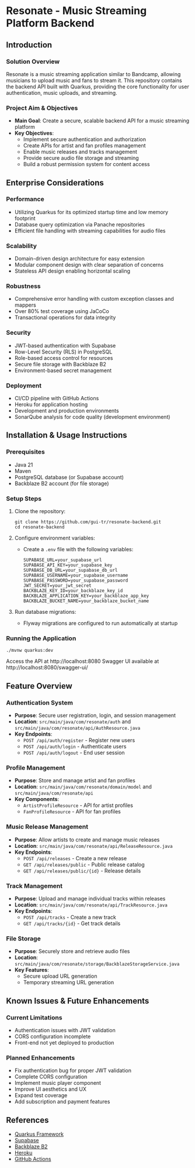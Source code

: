 # Resonate - Music Streaming Platform Backend

## Introduction

### Solution Overview
Resonate is a music streaming application similar to Bandcamp, allowing musicians to upload music and fans to stream it. This repository contains the backend API built with Quarkus, providing the core functionality for user authentication, music uploads, and streaming.

### Project Aim & Objectives
- **Main Goal**: Create a secure, scalable backend API for a music streaming platform
- **Key Objectives**:
  - Implement secure authentication and authorization
  - Create APIs for artist and fan profiles management
  - Enable music releases and tracks management
  - Provide secure audio file storage and streaming
  - Build a robust permission system for content access

## Enterprise Considerations

### Performance
- Utilizing Quarkus for its optimized startup time and low memory footprint
- Database query optimization via Panache repositories
- Efficient file handling with streaming capabilities for audio files

### Scalability
- Domain-driven design architecture for easy extension
- Modular component design with clear separation of concerns
- Stateless API design enabling horizontal scaling

### Robustness
- Comprehensive error handling with custom exception classes and mappers
- Over 80% test coverage using JaCoCo
- Transactional operations for data integrity

### Security
- JWT-based authentication with Supabase
- Row-Level Security (RLS) in PostgreSQL
- Role-based access control for resources
- Secure file storage with Backblaze B2
- Environment-based secret management

### Deployment
- CI/CD pipeline with GitHub Actions
- Heroku for application hosting
- Development and production environments
- SonarQube analysis for code quality (development environment)

## Installation & Usage Instructions

### Prerequisites
- Java 21
- Maven
- PostgreSQL database (or Supabase account)
- Backblaze B2 account (for file storage)

### Setup Steps
1. Clone the repository:
   ```
   git clone https://github.com/gui-tr/resonate-backend.git
   cd resonate-backend
   ```

2. Configure environment variables:
   - Create a `.env` file with the following variables:
     ```
     SUPABASE_URL=your_supabase_url
     SUPABASE_API_KEY=your_supabase_key
     SUPABASE_DB_URL=your_supabase_db_url
     SUPABASE_USERNAME=your_supabase_username
     SUPABASE_PASSWORD=your_supabase_password
     JWT_SECRET=your_jwt_secret
     BACKBLAZE_KEY_ID=your_backblaze_key_id
     BACKBLAZE_APPLICATION_KEY=your_backblaze_app_key
     BACKBLAZE_BUCKET_NAME=your_backblaze_bucket_name
     ```

3. Run database migrations:
   - Flyway migrations are configured to run automatically at startup

### Running the Application
```
./mvnw quarkus:dev
```

Access the API at http://localhost:8080
Swagger UI available at http://localhost:8080/swagger-ui/

## Feature Overview

### Authentication System
- **Purpose**: Secure user registration, login, and session management
- **Location**: `src/main/java/com/resonate/auth` and `src/main/java/com/resonate/api/AuthResource.java`
- **Key Endpoints**:
  - `POST /api/auth/register` - Register new users
  - `POST /api/auth/login` - Authenticate users
  - `POST /api/auth/logout` - End user session

### Profile Management
- **Purpose**: Store and manage artist and fan profiles
- **Location**: `src/main/java/com/resonate/domain/model` and `src/main/java/com/resonate/api`
- **Key Components**:
  - `ArtistProfileResource` - API for artist profiles
  - `FanProfileResource` - API for fan profiles

### Music Release Management
- **Purpose**: Allow artists to create and manage music releases
- **Location**: `src/main/java/com/resonate/api/ReleaseResource.java`
- **Key Endpoints**:
  - `POST /api/releases` - Create a new release
  - `GET /api/releases/public` - Public release catalog
  - `GET /api/releases/public/{id}` - Release details

### Track Management
- **Purpose**: Upload and manage individual tracks within releases
- **Location**: `src/main/java/com/resonate/api/TrackResource.java`
- **Key Endpoints**:
  - `POST /api/tracks` - Create a new track
  - `GET /api/tracks/{id}` - Get track details

### File Storage
- **Purpose**: Securely store and retrieve audio files
- **Location**: `src/main/java/com/resonate/storage/BackblazeStorageService.java`
- **Key Features**:
  - Secure upload URL generation
  - Temporary streaming URL generation

## Known Issues & Future Enhancements

### Current Limitations
- Authentication issues with JWT validation
- CORS configuration incomplete
- Front-end not yet deployed to production

### Planned Enhancements
- Fix authentication bug for proper JWT validation
- Complete CORS configuration
- Implement music player component
- Improve UI aesthetics and UX
- Expand test coverage
- Add subscription and payment features

## References
- [Quarkus Framework](https://quarkus.io/)
- [Supabase](https://supabase.io/)
- [Backblaze B2](https://www.backblaze.com/b2)
- [Heroku](https://www.heroku.com/)
- [GitHub Actions](https://github.com/features/actions)
